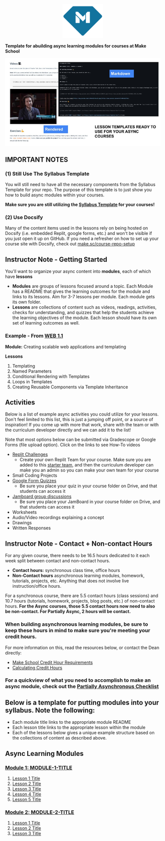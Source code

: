 <p align="center">
  <a href="https://www.makeschool.com">
      <img alt="Make School Logo" src="./Web/logo-icononly.svg" height="110">
  </a>
</p>

**Template for abuilding async learning modules for courses at Make School**

![async-pic](async-pic.jpg)

## IMPORTANT NOTES


### (1) Still Use The Syllabus Template

You will still need to have all the necessary components from the Syllabus Template for your repo. The purpose of this template is to just show you how to build async modules within your courses.

**Make sure you are still utilizing the [Syllabus Template](make.sc/syllabus-template) for your courses!**

### (2) Use Docsify

Many of the content items used in the lessons rely on being hosted on Docsify (i.e. embedded Replit, google forms, etc.) and won't be visible if you just open it up on GitHub. If you need a refresher on how to set up your course site with Docsify, check out [make.sc/course-repo-setup](make.sc/course-repo-setup)

## Instructor Note - Getting Started

You'll want to organize your async content into **modules**, each of which have **lessons**

- **Modules** are groups of lessons focused around a topic. Each Module has a README that gives the learning outcomes for the module and links to its lessons. Aim for 3-7 lessons per module. Each module gets its own folder.
- **Lessons** are collections of content such as videos, readings, activities, checks for understanding, and quizzes that help the students achieve the learning objectives of the module. Each lesson should have its own set of learning outcomes as well.

### Example - From [WEB 1.1](http://make.sc/web1.1)

**Module:** Creating scalable web applications and templating

**Lessons**

1. Templating
1. Named Parameters
1. Conditional Rendering with Templates
1. Loops in Templates
1. Creating Reusable Components via Template Inheritance

## Activities

Below is a list of example async activities you could utilize for your lessons. Don't feel limited to this list, this is just a jumping off point, or a source of inspiration! If you come up with more that work, share with the team or with the curriculum developer directly and we can add it to the list!

Note that most options below can be submitted via Gradescope or Google Forms (file upload option). Click on the links to see How-To videos

- [Replit Challenges](https://youtu.be/iovYihXWbhI)
    - Create your own Replit Team for your course. Make sure you are added to this [starter team](https://replit.com/team/makeschool1), and then the curriculum developer can make you an admin so you can make your own team for your course
- Small Coding Projects
- [Google Form Quizzes](https://youtu.be/qJitdOX-0Rs)
    - Be sure you place your quiz in your course folder on Drive, and that students can access it
- [Jamboard group discussions](https://youtu.be/EJSNEr11T1Q)
    - Be sure you place your JamBoard in your course folder on Drive, and that students can access it 
- Worksheets
- Audio/Video recordings explaining a concept
- Drawings
- Written Responses

## Instructor Note - Contact + Non-contact Hours

For any given course, there needs to be 16.5 hours dedicated to it each week split between contact and non-contact hours.

- **Contact hours:** synchronous class time, office hours
- **Non-Contact hours** asynchronous learning modules, homework, tutorials, projects, etc. Anything that does not involve live instruction/office hours.

For a synchronous course, there are 5.5 contact hours (class sessions) and 10.7 hours (tutorials, homework, projects, blog posts, etc.) of non-contact hours. **For the Async courses, those 5.5 contact hours now need to also be non-contact. For Partially  Async, 2 hours will be contact.**

### When building asynchronous learning modules, be sure to keep these hours in mind to make sure you're meeting your credit hours.

For more information on this, read the resources below, or contact the Dean directly:

- [Make School Credit Hour Requirements](https://docs.google.com/document/d/1cP3HyewqxDk3RglFfZA8ju7wSDhBHWpeJi5vWlXK9l8/edit#heading=h.piu5axwv6vej)
- [Calculating Credit Hours](https://annenberg.usc.edu/faculty-and-staff-resources/calculating-contact-hours-online-and-hybrid-classes)

### For a quickview of what you need to accomplish to make an async module, check out the [Partially Asynchronous Checklist](https://docs.google.com/document/d/1rqYg3g-4I7gxfXexRwnMNX7pFv8p6dahydVB1yPi-P4/edit)

## Below is a template for putting modules into your syllabus. Note the following:

- Each module title links to the appropriate module README
- Each lesson title links to the appropriate lesson within the module
- Each of the lessons below gives a unique example structure based on the collections of content as described above.

## Async Learning Modules

### [Module 1: MODULE-1-TITLE](Module-01/README.md)

1. [Lesson 1 Title](Module-01/Lesson-01.md)
1. [Lesson 2 Title](Module-01/Lesson-02.md)
1. [Lesson 3 Title](Module-01/Lesson-03.md)
1. [Lesson 4 Title](Module-01/Lesson-04.md)
1. [Lesson 5 Title](Module-01/Lesson-05.md)

### [Module 2: MODULE-2-TITLE](Module-02/README.md)

1. [Lesson 1 Title](Module-02/Lesson-01.md)
1. [Lesson 2 Title](Module-02/Lesson-02.md)
1. [Lesson 3 Title](Module-02/Lesson-03.md)